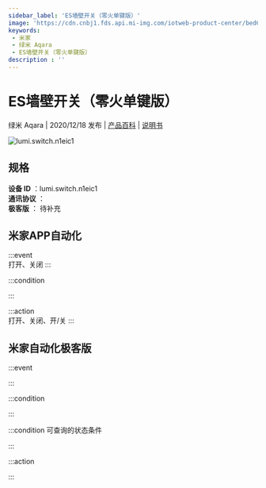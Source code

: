 ```yaml
---
sidebar_label: 'ES墙壁开关（零火单键版）'
image: 'https://cdn.cnbj1.fds.api.mi-img.com/iotweb-product-center/bed62450d270920aa533f475e4de8156_一路开关正面%20-%20副本.png?GalaxyAccessKeyId=AKVGLQWBOVIRQ3XLEW&Expires=9223372036854775807&Signature=K7jVt1nBj7OuEcUwbouNUUsnZGc='
keywords: 
 - 米家
 - 绿米 Aqara
 - ES墙壁开关（零火单键版）
description : ''
---
```

# ES墙壁开关（零火单键版）

绿米 Aqara | 2020/12/18 发布 | [产品百科](https://home.mi.com/webapp/content/baike/product/index.html?model=lumi.switch.n1eic1/) | [说明书](https://home.mi.com/views/introduction.html?model=lumi.switch.n1eic1&region=cn)

![lumi.switch.n1eic1](https://cdn.cnbj1.fds.api.mi-img.com/iotweb-product-center/bed62450d270920aa533f475e4de8156_一路开关正面%20-%20副本.png?GalaxyAccessKeyId=AKVGLQWBOVIRQ3XLEW&Expires=9223372036854775807&Signature=K7jVt1nBj7OuEcUwbouNUUsnZGc=)

## 规格  
> 
**设备 ID** ：lumi.switch.n1eic1  
**通讯协议** ：  
**极客版**  ： 待补充 


## 米家APP自动化  

:::event  
打开、关闭
:::

:::condition  

:::

:::action   
打开、关闭、开/关
:::

## 米家自动化极客版  

:::event  

:::

:::condition  

:::

:::condition 可查询的状态条件  

:::

:::action  

:::

        
